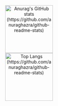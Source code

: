 <div align="center">
  <a href="#">
  <img height=150em src="https://github-readme-stats-delta-one-96.vercel.app/api?username=moraespaulolucas&show_icons=true&theme=dark&count_private=true" alt="Anurag's GitHub stats (https://github.com/anuraghazra/github-readme-stats)">
  </a>
</div>
<div align="center">
  <a href="#">
  <img height=150em src="https://github-readme-stats-delta-one-96.vercel.app/api/top-langs/?username=moraespaulolucas&theme=dark" alt="Top Langs (https://github.com/anuraghazra/github-readme-stats)">
  </a>
</div>
